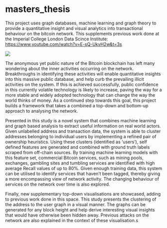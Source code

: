 # masters_thesis

This project uses graph databases, machine learning and graph theory to provide a quantitative insight and visual analytics into transactional behaviour on the bitcoin network. This supplements previous work done at the Imperial College London Data Scince Institute: https://www.youtube.com/watch?v=E-sQ-UkvH2w&t=3s

![](images/do.png)

The anonymous yet public nature of the Bitcoin blockchain has left many wondering about the inner activities occurring on the network. Breakthroughs in identifying these activities will enable quantitative insights into this massive public database, and help curb the prevailing illicit activities on the system. If this is achieved successfully, public confidence in this currently volatile technology is likely to increase, paving the way for a more stable and widely adopted technology that can change the way the world thinks of money. As a continued step towards this goal, this project builds a framework that takes a combined a top-down and bottom-up approach to analysing the network.

Presented in this study is a novel system that combines machine learning and graph based analysis to extract useful information on real world actors. Given unlabelled address and transaction data, the system is able to cluster addresses belonging to individual users by implementing a refined pair of ownership heuristics. Using these clusters (identified as ‘users’), self defined features are generated and combined with ground truth labels scraped from off-chain sources. By training machine learning models with this feature set, commercial Bitcoin services, such as mining pools, exchanges, gambling sites and tumbling services are identified with high average Recall values of up to 80%. Given enough training data, this system can be utilised to identify services that haven’t been tagged, thereby giving a more encompassing view of network activity. The changing behaviour of services on the network over time is also explored.

Finally, new supplementary top-down visualisations are showcased, adding to previous work done in this space. This study presents the clustering of the address to the user graph in a visual manner. The graphs can be generated for any block height and help derive interesting visual insights that would have otherwise been hidden away. Previous attacks on the network are also explained in the context of these visualisation.s
